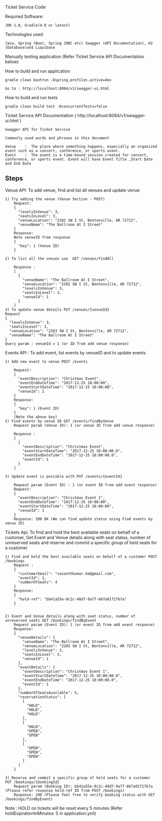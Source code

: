 
Ticket Service Code

Required Software:

	JDK 1.8, Gradle(4.0 or latest)

Technologies used 

	Java, Spring (Boot, Spring JDBC etc) Swagger (API Documentation), H2 (Database)and Liquibase 

Manually testing application (Refer Ticket Service API Documentation below)

How to build and run application

	gradle clean bootrun -Dspring.profiles.active=dev

	Go to : http://localhost:8084/v1/swagger-ui.html

How to build and run tests

	gradle clean build test -DconcurrentTests=false

Ticket Service API Documentation ( http://localhost:8084/v1/swagger-ui.html )

	Swagger API for Ticket Service

	Commonly used words and phrases in this document 

	Venue	 :	The place where something happens, especially an organized event such as a concert, conference, or sports event.
	Event	 :	The event is a time-bound session created for concert, conference, or sports event. Event will have Event Title ,Start Date and End Date

Steps
----------------------------------------------------------------------------------------------
Venue API:  To add venue, find and list all venues and update venue

	1) Try adding the venue (Venue Section - POST)
		Request:
		{
		  "levelsInVenue": 3,
		  "seatsInLevel": 3,
		  "venueLocation": "2202 SW I St, Bentonville, AR 72712",
		  "venueName": "The Ballroom At I Street"
		}
		Response: 
		Note venueID from response 
		{
		  "key": 1 (Venue ID)
		}

	2) To list all the venues use  GET /venues/findAll 

		Response :
		[
		  {
		    "venueName": "The Ballroom At I Street",
		    "venueLocation": "2202 SW I St, Bentonville, AR 72712",
		    "levelsInVenue": 3,
		    "seatsInLevel": 3,
		    "venueId": 1
		  }
		]
	3) To update venue details PUT /venues/{venueId}
	Request
	{
	  "levelsInVenue": 3,
	  "seatsInLevel": 3,
	  "venueLocation": "2203 SW I St, Bentonville, AR 72712",
	  "venueName": "The Ballroom At I Street"
	}
	Query param : venueId = 1 (or ID from add venue response)
	

Events API : To add event, list events by venueID and to update events

	1) Add new event to venue POST /events
		
		Request:
		{
		  "eventDescription": "Christmas Event",
		  "eventEndDateTime": "2017-12-25 18:00:00",
		  "eventStartDateTime": "2017-12-25 10:00:00",
		  "venueId": 1
		}
		Response:
		{
		  "key": 1 (Event ID)
		}
		(Note the above key)
	2) Find events by venue ID GET /events/findByVenue
		Request param (Venue ID): 1 (or venue ID from add venue response)
		
		Response :
		[
		  {
		    "eventDescription": "Christmas Event",
		    "eventStartDateTime": "2017-12-25 10:00:00.0",
		    "eventEndDateTime": "2017-12-25 18:00:00.0",
		    "eventId": 1
		  }
		]
	
	3) Update event is possible with PUT /events/{eventId}
		
		Request param (Event ID) : 1 (or event ID from add event response)
		Request:
		{
		  "eventDescription": "Christmas Event 1",
		  "eventEndDateTime": "2017-12-25 18:00:00",
		  "eventStartDateTime": "2017-12-25 10:00:00",
		  "venueId": 1
		}
		Response: 200 OK (We can find update status using Find events by venue ID)
		
Tickets Api: To find and hold the best available seats on behalf of a customer, Get Event and Venue details along with seat status, number of unreserved seats and reserve and commit a specific group of held seats for a customer

	1) Find and hold the best available seats on behalf of a customer POST /bookings
		Request :
		{
		  "customerEmail": "vasanthkumar.km@gmail.com",
		  "eventId": 1,
		  "numberOfSeats": 4
		}
		Response:
		{
		  "hold-ref": "bb41a55e-0c2c-48d7-9a77-667a01717b7a"
		}
		
		
	2) Event and Venue details along with seat status, number of unreserved seats GET /bookings/findByEvent
		Request param (Event ID): 1 (or event ID from add event response)
		Response:
		{
		  "venueDetails": {
		    "venueName": "The Ballroom At I Street",
		    "venueLocation": "2203 SW I St, Bentonville, AR 72712",
		    "levelsInVenue": 3,
		    "seatsInLevel": 3,
		    "venueId": 1
		  },
		  "eventDetails": {
		    "eventDescription": "Christmas Event 1",
		    "eventStartDateTime": "2017-12-25 10:00:00.0",
		    "eventEndDateTime": "2017-12-25 18:00:00.0",
		    "eventId": 1
		  },
		  "numberOfSeatsAvailable": 5,
		  "reservationStatus": [
		    [
		      "HOLD",
		      "HOLD",
		      "HOLD"
		    ],
		    [
		      "HOLD",
		      "OPEN",
		      "OPEN"
		    ],
		    [
		      "OPEN",
		      "OPEN",
		      "OPEN"
		    ]
		  ]
		}
	
	3) Reserve and commit a specific group of held seats for a customer PUT /bookings/{bookingId}
		Request param (Booking ID): bb41a55e-0c2c-48d7-9a77-667a01717b7a (Please refer response hold-ref ID from POST /bookings)
		Response: 200 (Please feel free to verify booking status with GET /bookings/findByEvent)
		
		
Note : HOLD on tickets will be reset every 5 minutes (Refer holdExpirationInMinutes: 5 in application.yml)
